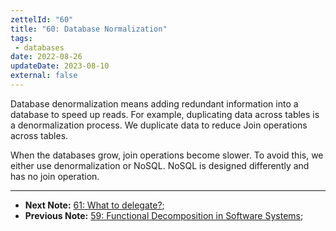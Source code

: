 ```yaml
---
zettelId: "60"
title: "60: Database Normalization"
tags:
 - databases
date: 2022-08-26
updateDate: 2023-08-10
external: false
---
```


Database denormalization means adding redundant information into a database to speed up reads. For example, duplicating data across tables is a denormalization process. We duplicate data to reduce Join operations across tables.

When the databases grow, join operations become slower. To avoid this, we either use denormalization or NoSQL. NoSQL is designed differently and has no join operation.

---

- **Next Note:** [61: What to delegate?](/notes/61/);
- **Previous Note:** [59: Functional Decomposition in Software Systems](/notes/59/);
